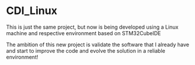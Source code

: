 # CDI_Linux

This is just the same project, but now is being developed using a Linux machine and respective environment based on STM32CubeIDE

The ambition of this new project is validate the software that I already have and start to improve the code and evolve the solution in a reliable environment!

